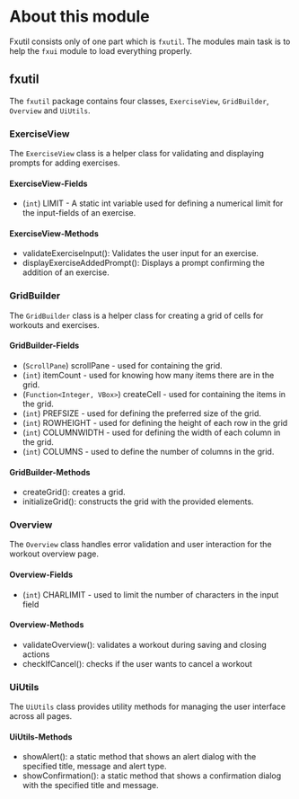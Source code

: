 # About this module

Fxutil consists only of one part which is `fxutil`. The modules main task is to help the `fxui` module to load everything properly.

## fxutil

The `fxutil` package contains four classes, `ExerciseView`, `GridBuilder`, `Overview` and `UiUtils`.

### ExerciseView

The `ExerciseView` class is a helper class for validating and displaying prompts for adding exercises.

#### ExerciseView-Fields

- (`int`) LIMIT - A static int variable used for defining a numerical limit for the input-fields of an exercise.

#### ExerciseView-Methods

- validateExerciseInput(): Validates the user input for an exercise.
- displayExerciseAddedPrompt(): Displays a prompt confirming the addition of an exercise.

### GridBuilder

The `GridBuilder` class is a helper class for creating a grid of cells for workouts and exercises.

#### GridBuilder-Fields

- (`ScrollPane`) scrollPane - used for containing the grid.
- (`int`) itemCount - used for knowing how many items there are in the grid.
- (`Function<Integer, VBox>`) createCell - used for containing the items in the grid.
- (`int`) PREFSIZE - used for defining the preferred size of the grid.
- (`int`) ROWHEIGHT - used for defining the height of each row in the grid
- (`int`) COLUMNWIDTH - used for defining the width of each column in the grid.
- (`int`) COLUMNS - used to define the number of columns in the grid.

#### GridBuilder-Methods

- createGrid(): creates a grid.
- initializeGrid(): constructs the grid with the provided elements.

### Overview

The `Overview` class handles error validation and user interaction for the workout overview page.

#### Overview-Fields

- (`int`) CHARLIMIT - used to limit the number of characters in the input field

#### Overview-Methods

- validateOverview(): validates a workout during saving and closing actions
- checkIfCancel(): checks if the user wants to cancel a workout

### UiUtils

The `UiUtils` class provides utility methods for managing the user interface across all pages.

#### UiUtils-Methods 

- showAlert(): a static method that shows an alert dialog with the specified title, message and alert type.
- showConfirmation(): a static method that shows a confirmation dialog with the specified title and message.
